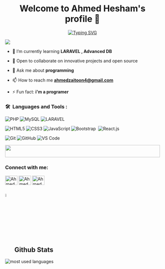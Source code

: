 <h1 align="center">Welcome to Ahmed Hesham's profile 👋 </h1>

<p align="center">
<a href="https://git.io/typing-svg"><img src="https://readme-typing-svg.demolab.com?font=Fira+Code&pause=1000&color=EEC7E1&center=true&vCenter=true&random=false&width=435&lines=A+Back+End+developer.;A+Software+Engineer+!;Always+learn+new+things+!" alt="Typing SVG" /></a>
</p>

<p align="left"> <img src="https://komarev.com/ghpvc/?username=2ahmedhesham9&label=Profile%20views&color=orange&style=flat%22%20alt=%22AhmedHesham" /> </p>


- 🌱 I’m currently learning **LARAVEL , Advanced DB**

- 👯 Open to collaborate on innovative projects and open source

- 💬 Ask me about **programming**

- 📫 How to reach me **ahmedzaitoon4@gmail.com**

- ⚡ Fun fact: **i'm a programer**

### 🛠 &nbsp;Languages and Tools :
![PHP](https://img.shields.io/badge/-PHP-05122A?style=flat&logo=PHP)
![MySQL](https://img.shields.io/badge/-MySQL-05122A?style=flat&logo=MySQL)
![LARAVEL](https://t3.ftcdn.net/jpg/05/83/61/64/240_F_583616421_I2gICTJCaqquYwXvNJPWIvcxyJcIqT3J.jpg)
 
![HTML5](https://img.shields.io/badge/-HTML5-%23E44D27?style=flat-square&logo=html5&logoColor=ffffff)
![CSS3](https://img.shields.io/badge/-CSS3-%231572B6?style=flat-square&logo=css3)
![JavaScript](https://img.shields.io/badge/-JavaScript-black?style=flat-square&logo=javascript)
![Bootstrap](https://img.shields.io/badge/-Bootstrap%20-05122A?style=flat&logo=Bootstrap)&nbsp;
![React.js](https://img.shields.io/badge/-React-05122A?style=flat&logo=react)

![Git](https://img.shields.io/badge/-Git-%23F05032?style=flat-square&logo=git&logoColor=%23ffffff)
![GitHub](https://img.shields.io/badge/-GitHub-181717?style=flat-square&logo=github)
![VS Code](http://img.shields.io/badge/-VS%20Code-007ACC?style=flat-square&logo=visual-studio-code&logoColor=ffffff)
 
 

<img src="https://github.com/Govindv7555/Govindv7555/blob/main/49e76e0596857673c5c80c85b84394c1.gif" width=100% height=40px>

<h3 align="left">Connect with me:</h3>
<p align="left">
<a href="www.linkedin.com/in/ahmedhesham29" target="blank"><img align="center" src="https://raw.githubusercontent.com/rahuldkjain/github-profile-readme-generator/master/src/images/icons/Social/linked-in-alt.svg" alt="AhmedHesham" height="30" width="40" /></a>
<a href="https://www.facebook.com/ahmed.zaitoon.35" target="blank"><img align="center" src="https://raw.githubusercontent.com/rahuldkjain/github-profile-readme-generator/master/src/images/icons/Social/facebook.svg" alt="AhmedHesham" height="30" width="40" /></a>
<a href="https://www.instagram.com/ahmedhesham1h/" target="blank"><img align="center" src="https://raw.githubusercontent.com/rahuldkjain/github-profile-readme-generator/master/src/images/icons/Social/instagram.svg" alt="AhmedHesham" height="30" width="40" /></a>
 

## <img src="https://media1.giphy.com/media/v1.Y2lkPTc5MGI3NjExYzFhYzJkMmQ2MWQ3ZGY3MDhjZTE3MDI2Mzk3NzE1OWQyZTRlMmYwMCZjdD1z/iY8CRBdQXODJSCERIr/giphy.gif" width=5% valign="bottom"> Github Stats


<img align="center" src="https://github-readme-stats.vercel.app/api/top-langs?username=2ahmedhesham9&show_icons=true&locale=en&layout=compact&theme=radical" alt="most used languages" />
